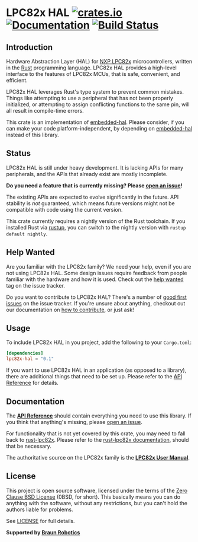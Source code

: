# LPC82x HAL [![crates.io](https://img.shields.io/crates/v/lpc82x-hal.svg)](https://crates.io/crates/lpc82x-hal) [![Documentation](https://docs.rs/lpc82x-hal/badge.svg)](https://docs.rs/lpc82x-hal) [![Build Status](https://travis-ci.org/braun-robotics/rust-lpc82x-hal.svg?branch=master)](https://travis-ci.org/braun-robotics/rust-lpc82x-hal)

## Introduction

Hardware Abstraction Layer (HAL) for [NXP LPC82x] microcontrollers, written in the [Rust] programming language. LPC82x HAL provides a high-level interface to the features of LPC82x MCUs, that is safe, convenient, and efficient.

LPC82x HAL leverages Rust's type system to prevent common mistakes. Things like attempting to use a peripheral that has not been properly initialized, or attempting to assign conflicting functions to the same pin, will all result in compile-time errors.

This crate is an implementation of [embedded-hal]. Please consider, if you can make your code platform-independent, by depending on [embedded-hal] instead of this library.

[NXP LPC82x]: https://www.nxp.com/products/processors-and-microcontrollers/arm-based-processors-and-mcus/lpc-cortex-m-mcus/lpc800-series-cortex-m0-plus-mcus/low-cost-microcontrollers-mcus-based-on-arm-cortex-m0-plus-cores:LPC82X
[Rust]: https://www.rust-lang.org/
[embedded-hal]: https://crates.io/crates/embedded-hal


## Status

LPC82x HAL is still under heavy development. It is lacking APIs for many peripherals, and the APIs that already exist are mostly incomplete.

**Do you need a feature that is currently missing? Please [open an issue]!**

The existing APIs are expected to evolve significantly in the future. API stability is *not* guaranteed, which means future versions might not be compatible with code using the current version.

This crate currently requires a nightly version of the Rust toolchain. If you installed Rust via [rustup], you can switch to the nightly version with `rustup default nightly`.

[rustup]: https://rustup.rs/


## Help Wanted

Are you familiar with the LPC82x family? We need your help, even if you are not using LPC82x HAL. Some design issues require feedback from people familiar with the hardware and how it is used. Check out the [help wanted] tag on the issue tracker.

Do you want to contribute to LPC82x HAL? There's a number of [good first issues] on the issue tracker. If you're unsure about anything, checkout out our documentation on [how to contribute], or just ask!

[help wanted]: https://github.com/braun-robotics/rust-lpc82x-hal/issues?q=is%3Aissue+is%3Aopen+label%3A%22help+wanted%22
[good first issues]: https://github.com/braun-robotics/rust-lpc82x-hal/issues?q=is%3Aissue+is%3Aopen+label%3A%22good+first+issue%22
[how to contribute]: https://github.com/braun-robotics/rust-lpc82x-hal/blob/master/CONTRIBUTING.md


## Usage

To include LPC82x HAL in you project, add the following to your `Cargo.toml`:

``` toml
[dependencies]
lpc82x-hal = "0.1"
```

If you want to use LPC82x HAL in an application (as opposed to a library), there are additional things that need to be set up. Please refer to the [API Reference] for details.


## Documentation

The **[API Reference]** should contain everything you need to use this library. If you think that anything's missing, please [open an issue].

For functionality that is not yet covered by this crate, you may need to fall back to [rust-lpc82x]. Please refer to the [rust-lpc82x documentation], should that be necessary.

The authoritative source on the LPC82x family is the **[LPC82x User Manual]**.

[rust-lpc82x]: https://crates.io/crates/lpc82x
[rust-lpc82x documentation]: https://docs.rs/lpc82x/
[LPC82x User Manual]: https://www.nxp.com/docs/en/user-guide/UM10800.pdf


## License

This project is open source software, licensed under the terms of the [Zero Clause BSD License][] (0BSD, for short). This basically means you can do anything with the software, without any restrictions, but you can't hold the authors liable for problems.

See [LICENSE] for full details.

[Zero Clause BSD License]: https://opensource.org/licenses/FPL-1.0.0
[LICENSE]: https://github.com/braun-robotics/rust-lpc82x-hal/blob/master/LICENSE


**Supported by [Braun Robotics](https://braun-robotics.com/)**


[open an issue]: https://github.com/braun-robotics/rust-lpc82x-hal/issues/new
[API Reference]: https://docs.rs/lpc82x-hal
